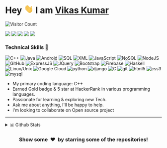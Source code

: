 # Hey <img src="https://raw.githubusercontent.com/ABSphreak/ABSphreak/master/gifs/Hi.gif" width="30px"> I am [Vikas Kumar](http://www.feelthecoder.com)

![Visitor Count](https://komarev.com/ghpvc/?username=feelthecoder)


[<img height="30" src = "https://img.shields.io/badge/Youtube-%23E4405F.svg?&style=for-the-badge&logo=Youtube&logoColor=white">][Youtube]
[<img height="30" src="https://img.shields.io/badge/linkedin-blue.svg?&style=for-the-badge&logo=linkedin&logoColor=white" />][LinkedIn]
[<img height="30" src="https://img.shields.io/badge/facebook-black.svg?&style=for-the-badge&logo=facebook" />][Facebook]
[<img height="30" src="https://img.shields.io/badge/twitter-blue.svg?&style=for-the-badge&logo=twitter" />][Twitter]
[<img height="30" src="https://img.shields.io/badge/instagram-orange.svg?&style=for-the-badge&logo=instagram" />][Instagram]


### Technical Skills 🧰

<p align="left">
    <img src="![image](https://user-images.githubusercontent.com/44005233/120920846-7b622100-c6de-11eb-9085-4d4294fcc2b5.png)" alt="C++" width="40" height="40"/>
    <img src="https://www.google.com/imgres?imgurl=https%3A%2F%2Fcdn.worldvectorlogo.com%2Flogos%2Fjava.svg&imgrefurl=https%3A%2F%2Fworldvectorlogo.com%2Flogo%2Fjava&tbnid=Gx3aPvTfhhiy5M&vet=12ahUKEwiS86bc3ILxAhVxEbcAHSU8CqQQMygAegUIARCzAQ..i&docid=BpfzbV2A2apw0M&w=2500&h=2500&q=javasvg%20image&ved=2ahUKEwiS86bc3ILxAhVxEbcAHSU8CqQQMygAegUIARCzAQ" alt="Java" width="40" height="40"/>
    <img src="https://www.google.com/imgres?imgurl=https%3A%2F%2Fupload.wikimedia.org%2Fwikipedia%2Fcommons%2Fd%2Fd7%2FAndroid_robot.svg&imgrefurl=https%3A%2F%2Fcommons.wikimedia.org%2Fwiki%2FFile%3AAndroid_robot.svg&tbnid=iPx-coG4gIz2uM&vet=12ahUKEwiglNaH3YLxAhVWK7cAHegTA10QMygAegUIARDHAQ..i&docid=nJa0rR_tGj0s6M&w=682&h=800&q=android%20svg%20image&ved=2ahUKEwiglNaH3YLxAhVWK7cAHegTA10QMygAegUIARDHAQ" alt="Android" width="40" height="40"/>
    <img src="https://www.google.com/imgres?imgurl=https%3A%2F%2Fwww.svgrepo.com%2Fshow%2F117653%2Fsql-file-format.svg&imgrefurl=https%3A%2F%2Fwww.svgrepo.com%2Fsvg%2F120229%2Fsql&tbnid=Jc4oAGkTw1amiM&vet=12ahUKEwjU5Jep3YLxAhURTXwKHfbcCqYQMygDegUIARC5AQ..i&docid=-xjdQFFc1SejIM&w=548&h=548&q=sql%20svg%20logo&ved=2ahUKEwjU5Jep3YLxAhURTXwKHfbcCqYQMygDegUIARC5AQ" alt="SQL" width="40" height="40"/>
    <img src="https://www.google.com/imgres?imgurl=https%3A%2F%2Fwww.svgrepo.com%2Fshow%2F31053%2Fxml.svg&imgrefurl=https%3A%2F%2Fwww.svgrepo.com%2Fsvg%2F56785%2Fxml&tbnid=CkOOGvV6FJhkuM&vet=12ahUKEwiXm9PX3YLxAhVSk0sFHeJLB8UQMygCegUIARC3AQ..i&docid=f2b-CSEhLE-NAM&w=800&h=800&q=xml%20svg%20logo&ved=2ahUKEwiXm9PX3YLxAhVSk0sFHeJLB8UQMygCegUIARC3AQ" alt="XML" width="40" height="40"/>
    <img src="https://www.google.com/imgres?imgurl=https%3A%2F%2Fupload.wikimedia.org%2Fwikipedia%2Fcommons%2Fthumb%2Fd%2Fd4%2FJavascript-shield.svg%2F1200px-Javascript-shield.svg.png&imgrefurl=https%3A%2F%2Fcommons.wikimedia.org%2Fwiki%2FFile%3AJavascript-shield.svg&tbnid=j_BQXi_vKufbpM&vet=12ahUKEwiiztTq3YLxAhVYXysKHTAXBcoQMygCegUIARC5AQ..i&docid=Uhnusq6383PgbM&w=1200&h=1693&q=javascriptsvg%20logo&ved=2ahUKEwiiztTq3YLxAhVYXysKHTAXBcoQMygCegUIARC5AQ" alt="JavaScript" width="40" height="40"/>
    <img src="https://www.google.com/imgres?imgurl=https%3A%2F%2Flogodix.com%2Flogo%2F1960442.jpg&imgrefurl=https%3A%2F%2Flogodix.com%2Fnosql&tbnid=bqEaZnDt9zjyEM&vet=12ahUKEwj_6tX93YLxAhX1xnMBHehwAH8QMygEegUIARCxAQ..i&docid=BWVIkPtHuvINQM&w=474&h=486&q=nosql%20svg%20logo&ved=2ahUKEwj_6tX93YLxAhX1xnMBHehwAH8QMygEegUIARCxAQ" alt="NoSQL" width="40" height="40"/>
    <img src="https://www.google.com/imgres?imgurl=https%3A%2F%2Fcdn.freebiesupply.com%2Flogos%2Fthumbs%2F2x%2Fnodejs-1-logo.png&imgrefurl=https%3A%2F%2Ffreebiesupply.com%2Flogos%2Fnode-js-logo%2F&tbnid=YTfBFrtugnKYPM&vet=12ahUKEwjvvfum3oLxAhXVgeYKHdOJBBoQMygDegUIARC4AQ..i&docid=Kxg8U0A7sQfndM&w=800&h=600&q=nodejs%20svg%20logo&ved=2ahUKEwjvvfum3oLxAhXVgeYKHdOJBBoQMygDegUIARC4AQ" alt="NodeJS" width="40" height="40"/>
    <img src="https://www.google.com/imgres?imgurl=https%3A%2F%2Fupload.wikimedia.org%2Fwikipedia%2Fcommons%2F9%2F91%2FOcticons-mark-github.svg&imgrefurl=https%3A%2F%2Fen.wikipedia.org%2Fwiki%2FFile%3AOcticons-mark-github.svg&tbnid=aNDnzJBDeRJnTM&vet=12ahUKEwi7udu63ILxAhVRs0sFHSU0CNkQMygAegUIARC2AQ..i&docid=TEtRtKtvl-4gfM&w=1024&h=1024&q=github%20svg%20image&ved=2ahUKEwi7udu63ILxAhVRs0sFHSU0CNkQMygAegUIARC2AQ" alt="GitHub" width="40" height="40"/>
    <img src="https://www.google.com/imgres?imgurl=https%3A%2F%2Fwww.edureka.co%2Fblog%2Fwp-content%2Fuploads%2F2019%2F07%2Fexpress-logo.png&imgrefurl=https%3A%2F%2Fwww.edureka.co%2Fblog%2Fexpressjs-tutorial%2F&tbnid=7_geg25YOQenJM&vet=12ahUKEwiapNPH3oLxAhUOn0sFHV5XCV8QMygBegUIARC0AQ..i&docid=X-rCRRt-Kwms2M&w=1102&h=500&q=expressjs%20svg%20logo&ved=2ahUKEwiapNPH3oLxAhUOn0sFHV5XCV8QMygBegUIARC0AQ" alt="ExpressJS" width="40" height="40"/>
    <img src="https://cdn3.iconfinder.com/data/icons/logos-and-brands-adobe/512/267_Python-512.png" alt="JQuery" width="40" height="40"/>
    <img src="https://cdn3.iconfinder.com/data/icons/logos-and-brands-adobe/512/267_Python-512.png" alt="Bootstrap" width="40" height="40"/>
    <img src="https://cdn3.iconfinder.com/data/icons/logos-and-brands-adobe/512/267_Python-512.png" alt="Firebase" width="40" height="40"/>
    <img src="https://cdn3.iconfinder.com/data/icons/logos-and-brands-adobe/512/267_Python-512.png" alt="Haskell" width="40" height="40"/>
    <img src="https://cdn3.iconfinder.com/data/icons/logos-and-brands-adobe/512/267_Python-512.png" alt="Linux/Unix" width="40" height="40"/>
    <img src="https://cdn3.iconfinder.com/data/icons/logos-and-brands-adobe/512/267_Python-512.png" alt="Google Cloud" width="40" height="40"/>
    <img src="https://cdn3.iconfinder.com/data/icons/logos-and-brands-adobe/512/267_Python-512.png" alt="python" width="40" height="40"/>
    <img src="https://static.djangoproject.com/img/logo-django.42234b631760.svg" alt="django" width="40" height="40"/>
    <img src="https://upload.wikimedia.org/wikipedia/commons/1/19/C_Logo.png" alt="C" width="40" height="40"/>
    <img src="https://www.vectorlogo.zone/logos/git-scm/git-scm-icon.svg" alt="git" width="40" height="40"/>
    <img src="https://upload.wikimedia.org/wikipedia/commons/thumb/6/61/HTML5_logo_and_wordmark.svg/512px-HTML5_logo_and_wordmark.svg.png" alt="html5" height="40"/>
    <img src="https://upload.wikimedia.org/wikipedia/commons/thumb/d/d5/CSS3_logo_and_wordmark.svg/1200px-CSS3_logo_and_wordmark.svg.png" alt="css3" height="40"/>
    <img src="https://i.pinimg.com/originals/50/f1/58/50f1582a95bdac10f1c3fa295c8b947b.png" alt="mysql" width="40" height="40"/>
</p>

* My primary coding language: C++
* Earned Gold badge & 5 star at HackerRank in various programming languages.
* Passionate for learning & exploring new Tech.
* Ask me about anything, I'll be happy to help.
* I'm looking to collaborate on Open source project

---

<details>
    <summary>📊 Github Stats</summary>
    <p align="center"> <img src="https://github-readme-stats.vercel.app/api?username=feelthecoder&show_icons=true&theme=gotham" alt="Vikas | Stats" />
</details>

[linkedin]: https://www.linkedin.com/in/feelthecoder/
[Facebook]: https://www.facebook.com/feelthecoder/
[youtube]: https://www.youtube.com/channel/c/feelthecoder
[instagram]: https://www.instagram.com/feel_the_coder
[twitter]: https://www/twitter.com/feel_the_coder

<h3 align="center">Show some &nbsp;❤️&nbsp; by starring some of the repositories!</h3>

<!--
**feelthecoder/feelthecoder** is a ✨ _special_ ✨ repository because its `README.md` (this file) appears on your GitHub profile.

Here are some ideas to get you started:

- 🔭 I’m currently working on ...
- 🌱 I’m currently learning ...
- 👯 I’m looking to collaborate on ...
- 🤔 I’m looking for help with ...
- 💬 Ask me about ...
- 📫 How to reach me: ...
- 😄 Pronouns: ...
- ⚡ Fun fact: ...
-->
